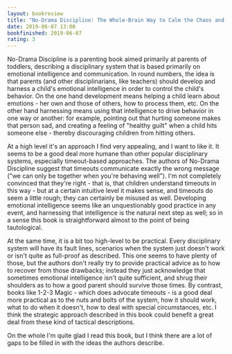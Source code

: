 ```yaml
---
layout: bookreview
title: "No-Drama Discipline: The Whole-Brain Way to Calm the Chaos and Nurture Your Child's Developing Mind"
date: 2019-06-07 13:00
bookfinished: 2019-06-07
rating: 3
---
```


No-Drama Discipline is a parenting book aimed primarily at parents of toddlers, describing a disciplinary system that is based primarily on emotional intelligence and communication. In round numbers, the idea is that parents (and other disciplinarians, like teachers) should develop and harness a child's emotional intelligence in order to control the child's behavior. On the one hand development means helping a child learn about emotions - her own and those of others, how to process them, etc. On the other hand harnessing means using that intelligence to drive behavior in one way or another: for example, pointing out that hurting someone makes that person sad, and creating a feeling of "healthy guilt" when a child hits someone else - thereby discouraging children from hitting others.



At a high level it's an approach I find very appealing, and I want to like it. It seems to be a good deal more humane than other popular disciplinary systems, especially timeout-based approaches. The authors of No-Drama Discipline suggest that timeouts communicate exactly the wrong message ("we can only be together when you're behaving well"). I'm not completely convinced that they're right - that is, that children understand timeouts in this way - but at a certain intuitive level it makes sense, and timeouts do seem a little rough; they can certainly be misused as well. Developing emotional intelligence seems like an unquestionably good practice in any event, and harnessing that intelligence is the natural next step as well; so in a sense this book is straightforward almost to the point of being tautological.



At the same time, it is a bit too high-level to be practical. Every disciplinary system will have its fault lines, scenarios when the system just doesn't work or isn't quite as full-proof as described. This one seems to have plenty of those, but the authors don't really try to provide practical advice as to how to recover from those drawbacks; instead they just acknowledge that sometimes emotional intelligence isn't quite sufficient, and shrug their shoulders as to how a good parent should survive those times. By contrast, books like 1-2-3 Magic - which does advocate timeouts - is a good deal more practical as to the nuts and bolts of the system, how it should work, what to do when it doesn't, how to deal with special circumstances, etc. I think the strategic approach described in this book could benefit a great deal from these kind of tactical descriptions.



On the whole I'm quite glad I read this book, but I think there are a lot of gaps to be filled in with the ideas the authors describe.